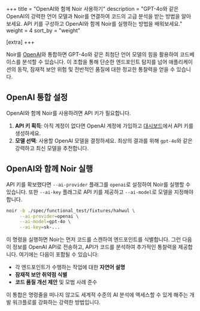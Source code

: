 +++
title = "OpenAI와 함께 Noir 사용하기"
description = "GPT-4o와 같은 OpenAI의 강력한 언어 모델과 Noir를 연결하여 코드의 고급 분석을 받는 방법을 알아보세요. API 키를 구성하고 OpenAI와 함께 Noir를 실행하는 방법을 배워보세요."
weight = 4
sort_by = "weight"

[extra]
+++

Noir를 [OpenAI](https://openai.com)와 통합하면 GPT-4o와 같은 최첨단 언어 모델의 힘을 활용하여 코드베이스를 분석할 수 있습니다. 이 조합을 통해 단순한 엔드포인트 탐지를 넘어 애플리케이션의 동작, 잠재적 보안 위험 및 전반적인 품질에 대한 정교한 통찰력을 얻을 수 있습니다.

## OpenAI 통합 설정

OpenAI와 함께 Noir를 사용하려면 API 키가 필요합니다.

1.  **API 키 획득**: 아직 계정이 없다면 OpenAI 계정에 가입하고 [대시보드](https://platform.openai.com/api-keys)에서 API 키를 생성하세요.
2.  **모델 선택**: 사용할 OpenAI 모델을 결정하세요. 최상의 결과를 위해 `gpt-4o`와 같은 강력하고 최신 모델을 추천합니다.

## OpenAI와 함께 Noir 실행

API 키를 확보했다면 `--ai-provider` 플래그를 `openai`로 설정하여 Noir를 실행할 수 있습니다. 또한 `--ai-key` 플래그로 API 키를 제공하고 `--ai-model`로 모델을 지정해야 합니다.

```bash
noir -b ./spec/functional_test/fixtures/hahwul \
     --ai-provider=openai \
     --ai-model=gpt-4o \
     --ai-key=sk-...
```

이 명령을 실행하면 Noir는 먼저 코드를 스캔하여 엔드포인트를 식별합니다. 그런 다음 이 정보를 OpenAI API로 전송하고, API가 코드를 분석하여 추가적인 통찰력을 제공합니다. 여기에는 다음이 포함될 수 있습니다:

*   각 엔드포인트가 수행하는 작업에 대한 **자연어 설명**
*   **잠재적 보안 취약점 식별**
*   **코드 품질 개선 제안** 및 모범 사례 준수

이 통합은 명령줄을 떠나지 않고도 세계적 수준의 AI 분석에 액세스할 수 있게 해주는 개발 워크플로를 강화하는 강력한 방법입니다.